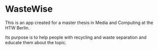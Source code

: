 # WasteWise

This is an app created for a master thesis in Media and Computing at the HTW Berlin.

Its purpose is to help people with recycling and waste separation and educate them about the topic.
